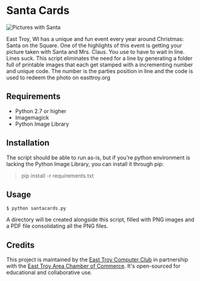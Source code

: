 Santa Cards
===========

![Pictures with Santa](http://static.easttroy.org.s3.amazonaws.com/pictures_w_santa_2014_cover_art.jpg?)

East Troy, WI has a unique and fun event every year around Christmas: Santa on the Square. One of the highlights of this event is getting your picture taken with Santa and Mrs. Claus. You use to have to wait in line. Lines suck. This script eliminates the need for a line by generating a folder full of printable images that each get stamped with a incrementing number and unique code. The number is the parties position in line and the code is used to redeem the photo on easttroy.org

## Requirements

* Python 2.7 or higher
* Imagemagick
* Python Image Library

## Installation

The script should be able to run as-is, but if you're python environment is lacking the Python Image Library, you can install it through pip:

> pip install -r requirements.txt

## Usage

``$ python santacards.py``

A directory will be created alongside this script, filled with PNG images and a PDF file consolidating all the PNG files.

## Credits

This project is maintained by the [East Troy Computer Club](http://etcc.io/) in partnership with the [East Troy Area Chamber of Commerce](http://easttroy.org/). It's open-sourced for educational and collaborative use.
